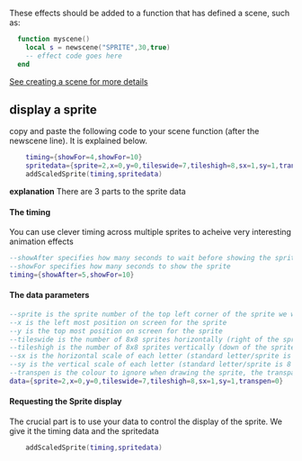 
These effects should be added to a function that has defined a scene, such as:

```lua
  function myscene()
    local s = newscene("SPRITE",30,true) 
    -- effect code goes here
  end
```
[See creating a scene for more details](https://github.com/HurrayBanana/DemoSceneCK/blob/main/CreatingAScene.md)

## display a sprite

copy and paste the following code to your scene function (after the newscene line). It is explained below.

```lua
	timing={showFor=4,showFor=10}
	spritedata={sprite=2,x=0,y=0,tileswide=7,tileshigh=8,sx=1,sy=1,transpen=0}
	addScaledSprite(timing,spritedata)
```

**explanation** There are 3 parts to the sprite data

#### The timing
You can use clever timing across multiple sprites to acheive very interesting animation effects
```lua
--showAfter specifies how many seconds to wait before showing the sprite
--showFor specifies how many seconds to show the sprite
timing={showAfter=5,showFor=10}
```
#### The data parameters
```lua
--sprite is the sprite number of the top left corner of the sprite we wish to display
--x is the left most position on screen for the sprite
--y is the top most position on screen for the sprite
--tileswide is the number of 8x8 sprites horizontally (right of the sprite number given) that make up a larger sprite (must be at least 1)
--tileshigh is the number of 8x8 sprites vertically (down of the sprite number given) that make up a larger sprite (must be at least 1)
--sx is the horizontal scale of each letter (standard letter/sprite is 8 pixels wide)
--sy is the vertical scale of each letter (standard letter/sprite is 8 pixels tall)
--transpen is the colour to ignore when drawing the sprite, the transparent colour
data={sprite=2,x=0,y=0,tileswide=7,tileshigh=8,sx=1,sy=1,transpen=0}
```

#### Requesting the Sprite display
The crucial part is to use your data to control the display of the sprite. We give it the timing data and the spritedata

```lua
	addScaledSprite(timing,spritedata)
```

